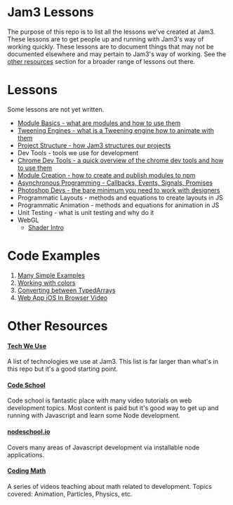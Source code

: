 # Jam3 Lessons

The purpose of this repo is to list all the lessons we've created at Jam3. These lessons are to get people up and running with Jam3's way of working quickly. These lessons are to document things that may not be documented elsewhere and may pertain to Jam3's way of working. See the [other resources](#other-resources) section for a broader range of lessons out there.

# Lessons

Some lessons are not yet written.

- [Module Basics - what are modules and how to use them](https://github.com/Jam3/jam3-lesson-module-basics)
- [Tweening Engines - what is a Tweening engine how to animate with them](https://github.com/Jam3/jam3-lesson-tweening/)
- [Project Structure - how Jam3 structures our projects](https://github.com/Jam3/jam3-lesson-project-structure)
- Dev Tools - tools we use for development
- [Chrome Dev Tools - a quick overview of the chrome dev tools and how to use them](https://github.com/Jam3/jam3-lesson-chrome-dev-tools) 
- [Module Creation - how to create and publish modules to npm](https://github.com/mattdesl/jam3-lesson-module-creation)
- [Asynchronous Programming - Callbacks, Events, Signals, Promises](https://github.com/Jam3/jam3-lesson-asyncjs)
- [Photoshop Devs - the bare minimum you need to work with designers](https://github.com/Jam3/jam3-lesson-photoshop)
- Programmatic Layouts - methods and equations to create layouts in JS
- Programmatic Animation - methods and equations for animation in JS
- Unit Testing - what is unit testing and why do it
- WebGL
  - [Shader Intro](https://github.com/Jam3/jam3-lesson-webgl-shader-intro)

# Code Examples

1. [Many Simple Examples](https://github.com/samdutton/simpl)
2. [Working with colors](https://gist.github.com/MikkoH/f8752d979f904d9c8690)
3. [Converting between TypedArrays](https://gist.github.com/MikkoH/f8c5148871bb3ba57455)
4. [Web App iOS In Browser Video](https://github.com/Jam3/ios-browser-video-example)

# Other Resources

#### [Tech We Use](https://github.com/Jam3/tech_we_use)

A list of technologies we use at Jam3. This list is far larger than what's in this repo but it's a good starting point.

#### [Code School](https://www.codeschool.com/)

Code school is fantastic place with many video tutorials on web development topics. Most content is paid but it's good way to get up and running with Javascript and learn some Node development.

#### [nodeschool.io](http://nodeschool.io/)

Covers many areas of Javascript development via installable node applications.

#### [Coding Math](https://www.youtube.com/user/codingmath)

A series of videos teaching about math related to development. Topics covered: Animation, Particles, Physics, etc.
